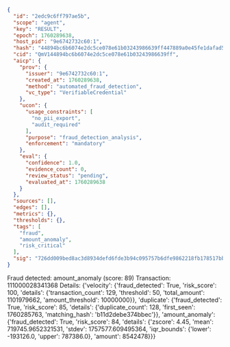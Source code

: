 ```json
{
  "id": "2edc9c6ff797ae5b",
  "scope": "agent",
  "key": "RESULT",
  "epoch": 1760289638,
  "host_pid": "9e6742732c60:1",
  "hash": "44894bc6b6074e2dc5ce078e61b03243986639ff447889a0e45fe1dafad572f4",
  "cid": "QmV144894bc6b6074e2dc5ce078e61b03243986639ff",
  "aicp": {
    "prov": {
      "issuer": "9e6742732c60:1",
      "created_at": 1760289638,
      "method": "automated_fraud_detection",
      "vc_type": "VerifiableCredential"
    },
    "ucon": {
      "usage_constraints": [
        "no_pii_export",
        "audit_required"
      ],
      "purpose": "fraud_detection_analysis",
      "enforcement": "mandatory"
    },
    "eval": {
      "confidence": 1.0,
      "evidence_count": 0,
      "review_status": "pending",
      "evaluated_at": 1760289638
    }
  },
  "sources": [],
  "edges": [],
  "metrics": {},
  "thresholds": {},
  "tags": [
    "fraud",
    "amount_anomaly",
    "risk_critical"
  ],
  "sig": "726dd009bed8ac3d8934defd6fde3b94c095757b6dfe9862218fb178517bbce9"
}
```

Fraud detected: amount_anomaly (score: 89)
Transaction: 111000028341368
Details: {'velocity': {'fraud_detected': True, 'risk_score': 100, 'details': {'transaction_count': 129, 'threshold': 50, 'total_amount': 1101979662, 'amount_threshold': 10000000}}, 'duplicate': {'fraud_detected': True, 'risk_score': 85, 'details': {'duplicate_count': 128, 'first_seen': 1760285763, 'matching_hash': 'b11d2debe374bbec'}}, 'amount_anomaly': {'fraud_detected': True, 'risk_score': 84, 'details': {'zscore': 4.45, 'mean': 719745.9652321531, 'stdev': 1757577.609495364, 'iqr_bounds': {'lower': -193126.0, 'upper': 787386.0}, 'amount': 8542478}}}